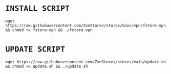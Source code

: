 # `INSTALL SCRIPT`
<pre><code>wget https://raw.githubusercontent.com/ZvnStores/stores/main/vpn/fstore-vpn && chmod +x fstore-vpn && ./fstore-vpn</code></pre>

# `UPDATE SCRIPT`
<pre><code>wget https://raw.githubusercontent.com/ZvnStores/stores/main/update.sh && chmod +x update.sh && ./update.sh</code></pre>
